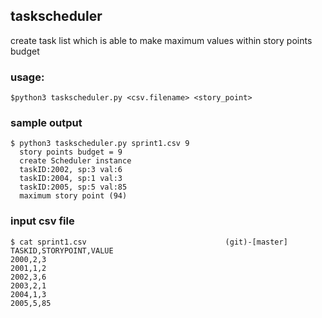 ## taskscheduler
create task list which is able to make maximum values within story points budget

### usage:
    $python3 taskscheduler.py <csv.filename> <story_point>

### sample output
    $ python3 taskscheduler.py sprint1.csv 9
      story points budget = 9
      create Scheduler instance
      taskID:2002, sp:3 val:6
      taskID:2004, sp:1 val:3
      taskID:2005, sp:5 val:85
      maximum story point (94)

### input csv file
    $ cat sprint1.csv                               (git)-[master]
    TASKID,STORYPOINT,VALUE
    2000,2,3
    2001,1,2
    2002,3,6
    2003,2,1
    2004,1,3
    2005,5,85
